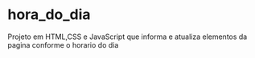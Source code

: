# hora_do_dia

Projeto em HTML,CSS e JavaScript que informa e atualiza elementos da pagina conforme o horario do dia
